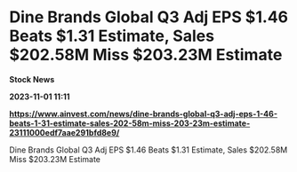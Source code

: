 # Dine Brands Global Q3 Adj EPS $1.46 Beats $1.31 Estimate, Sales $202.58M Miss $203.23M Estimate
**Stock News**

**2023-11-01 11:11**

**https://www.ainvest.com/news/dine-brands-global-q3-adj-eps-1-46-beats-1-31-estimate-sales-202-58m-miss-203-23m-estimate-23111000edf7aae291bfd8e9/**

Dine Brands Global Q3 Adj EPS $1.46 Beats $1.31 Estimate, Sales $202.58M Miss $203.23M Estimate